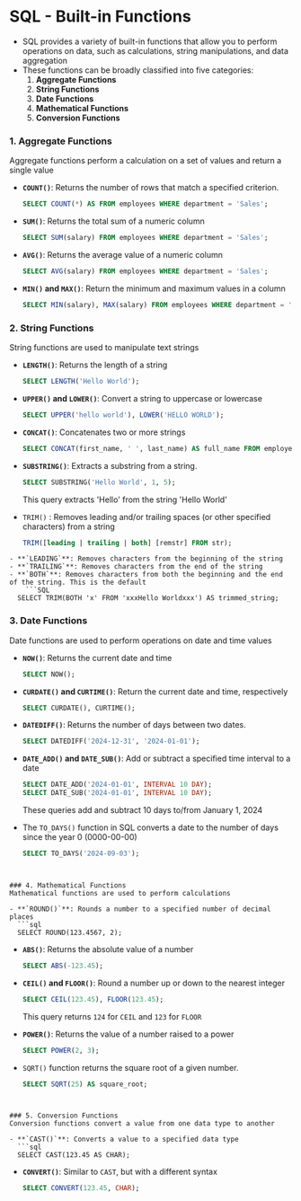 # SQL - Built-in Functions

- SQL provides a variety of built-in functions that allow you to perform operations on data, such as calculations, string manipulations, and data aggregation
- These functions can be broadly classified into five categories:
	1. **Aggregate Functions**
	2. **String Functions**
	3. **Date Functions**
	4. **Mathematical Functions**
	5. **Conversion Functions**

### 1. Aggregate Functions
Aggregate functions perform a calculation on a set of values and return a single value

- **`COUNT()`**: Returns the number of rows that match a specified criterion.
  ```sql
  SELECT COUNT(*) AS FROM employees WHERE department = 'Sales';
  ```


- **`SUM()`**: Returns the total sum of a numeric column
  ```sql
  SELECT SUM(salary) FROM employees WHERE department = 'Sales';
  ```


- **`AVG()`**: Returns the average value of a numeric column
  ```sql
  SELECT AVG(salary) FROM employees WHERE department = 'Sales';
  ```


- **`MIN()` and `MAX()`**: Return the minimum and maximum values in a column
  ```sql
  SELECT MIN(salary), MAX(salary) FROM employees WHERE department = 'Sales';
  ```


### 2. String Functions
String functions are used to manipulate text strings

- **`LENGTH()`**: Returns the length of a string
  ```sql
  SELECT LENGTH('Hello World');
  ```


- **`UPPER()` and `LOWER()`**: Convert a string to uppercase or lowercase
  ```sql
  SELECT UPPER('hello world'), LOWER('HELLO WORLD');
  ```


- **`CONCAT()`**: Concatenates two or more strings
  ```sql
  SELECT CONCAT(first_name, ' ', last_name) AS full_name FROM employees;
  ```


- **`SUBSTRING()`**: Extracts a substring from a string.
  ```sql
  SELECT SUBSTRING('Hello World', 1, 5);
  ```
  This query extracts 'Hello' from the string 'Hello World'

- `TRIM()` : Removes leading and/or trailing spaces (or other specified characters) from a string
	```SQL
  TRIM([leading | trailing | both] [remstr] FROM str);
```
- **`LEADING`**: Removes characters from the beginning of the string
- **`TRAILING`**: Removes characters from the end of the string
- **`BOTH`**: Removes characters from both the beginning and the end of the string. This is the default
	```SQL
  SELECT TRIM(BOTH 'x' FROM 'xxxHello Worldxxx') AS trimmed_string;
```

### 3. Date Functions
Date functions are used to perform operations on date and time values

- **`NOW()`**: Returns the current date and time
  ```sql
  SELECT NOW();
  ```


- **`CURDATE()` and `CURTIME()`**: Return the current date and time, respectively
  ```sql
  SELECT CURDATE(), CURTIME();
  ```


- **`DATEDIFF()`**: Returns the number of days between two dates.
  ```sql
  SELECT DATEDIFF('2024-12-31', '2024-01-01');
  ```


- **`DATE_ADD()` and `DATE_SUB()`**: Add or subtract a specified time interval to a date
  ```sql
  SELECT DATE_ADD('2024-01-01', INTERVAL 10 DAY);
  SELECT DATE_SUB('2024-01-01', INTERVAL 10 DAY);
  ```
  These queries add and subtract 10 days to/from January 1, 2024

- The `TO_DAYS()` function in SQL converts a date to the number of days since the year 0 (0000-00-00)
	```SQL
  SELECT TO_DAYS('2024-09-03');
```


### 4. Mathematical Functions
Mathematical functions are used to perform calculations

- **`ROUND()`**: Rounds a number to a specified number of decimal places
  ```sql
  SELECT ROUND(123.4567, 2);
  ```


- **`ABS()`**: Returns the absolute value of a number
  ```sql
  SELECT ABS(-123.45);
  ```


- **`CEIL()` and `FLOOR()`**: Round a number up or down to the nearest integer
  ```sql
  SELECT CEIL(123.45), FLOOR(123.45);
  ```
  This query returns `124` for `CEIL` and `123` for `FLOOR`

- **`POWER()`**: Returns the value of a number raised to a power
  ```sql
  SELECT POWER(2, 3);
  ```


- `SQRT()` function returns the square root of a given number.
	```SQL
  SELECT SQRT(25) AS square_root;
```


### 5. Conversion Functions
Conversion functions convert a value from one data type to another

- **`CAST()`**: Converts a value to a specified data type
  ```sql
  SELECT CAST(123.45 AS CHAR);
  ```


- **`CONVERT()`**: Similar to `CAST`, but with a different syntax
  ```sql
  SELECT CONVERT(123.45, CHAR);
  ```

